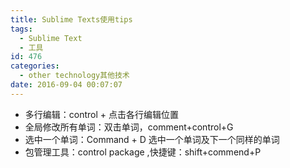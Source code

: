 ```yaml
---
title: Sublime Texts使用tips
tags:
  - Sublime Text
  - 工具
id: 476
categories:
  - other technology其他技术
date: 2016-09-04 00:07:07
---
```


*   多行编辑：control + 点击各行编辑位置
*   全局修改所有单词：双击单词，comment+control+G
*   选中一个单词：Command + D 选中一个单词及下一个同样的单词
*   包管理工具：control package ,快捷键：shift+commend+P

